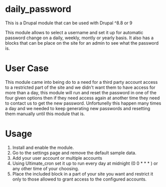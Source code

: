 # daily_password
This is a Drupal module that can be used with Drupal ^8.8 or 9

This module allows to select a username and set it up for automatic password change on a daily, weekly, montly or yearly basis. It also has a blocks that can be place on the site for an admin to see what the password is.

# User Case
This module came into being do to a need for a third party account access to a restricted part of the site and we didn't want them to have access for more than a day, this module will run and reset the password in one of the four given options then if they need access again at another time they need to contact us to get the new password. Unfortunelly this happen many times a day and we needed to keep generating new passwords and resetting them manually until this module that is.

# Usage
1. Install and enable the module.
2. Go to the settings page and remove the default sample data.
3. Add your user account or multiple accounts
4. Using Ultimate_cron set it up to run every day at midnight (0 0 * * * ) or any other time of your choosing.
5. Place the included block in a part of your site you want and restrict it only to those allowed to grant access to the configured accounts.




